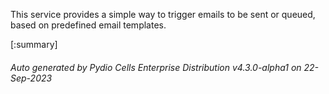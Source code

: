 






This service provides a simple way to trigger emails to be sent or queued, based on predefined email templates.

[:summary]

###### Auto generated by Pydio Cells Enterprise Distribution v4.3.0-alpha1 on 22-Sep-2023
